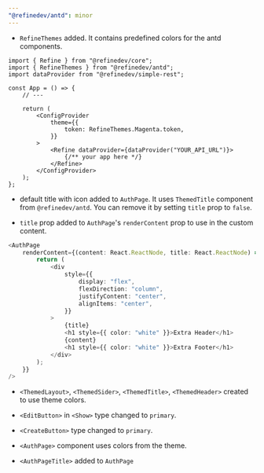 ```yaml
---
"@refinedev/antd": minor
---
```


-   `RefineThemes` added. It contains predefined colors for the antd components.

```tsx
import { Refine } from "@refinedev/core";
import { RefineThemes } from "@refinedev/antd";
import dataProvider from "@refinedev/simple-rest";

const App = () => {
    // ---

    return (
        <ConfigProvider
            theme={{
                token: RefineThemes.Magenta.token,
            }}
        >
            <Refine dataProvider={dataProvider("YOUR_API_URL")}>
                {/** your app here */}
            </Refine>
        </ConfigProvider>
    );
};
```

-   default title with icon added to `AuthPage`. It uses `ThemedTitle` component from `@refinedev/antd`. You can remove it by setting `title` prop to `false`.

-   `title` prop added to `AuthPage`'s `renderContent` prop to use in the custom content.

```ts
<AuthPage
    renderContent={(content: React.ReactNode, title: React.ReactNode) => {
        return (
            <div
                style={{
                    display: "flex",
                    flexDirection: "column",
                    justifyContent: "center",
                    alignItems: "center",
                }}
            >
                {title}
                <h1 style={{ color: "white" }}>Extra Header</h1>
                {content}
                <h1 style={{ color: "white" }}>Extra Footer</h1>
            </div>
        );
    }}
/>
```

-   `<ThemedLayout>`, `<ThemedSider>`, `<ThemedTitle>`, `<ThemedHeader>` created to use theme colors.

-   `<EditButton>` in `<Show>` type changed to `primary`.
-   `<CreateButton>` type changed to `primary`.

-   `<AuthPage>` component uses colors from the theme.
-   `<AuthPageTitle>` added to `AuthPage`
